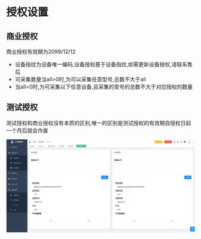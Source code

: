 # 授权设置

## 商业授权
商业授权有效期为2099/12/12
* 设备指纹为设备唯一编码,设备授权基于设备指纹,如需更新设备授权,请联系售后
* 可采集数量当all>0时,为可以采集任意型号,总数不大于all
* 当all=0时,为可采集以下任意设备,且采集的型号的总数不大于对应授权的数量

## 测试授权
测试授权和商业授权没有本质的区别,唯一的区别是测试授权的有效期自授权日起一个月后就会作废

![](/img/lisence.png)
